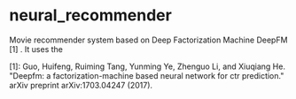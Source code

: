 # neural_recommender
Movie recommender system based on Deep Factorization Machine DeepFM [1] . It uses the 


[1]: Guo, Huifeng, Ruiming Tang, Yunming Ye, Zhenguo Li, and Xiuqiang He. "Deepfm: a factorization-machine based neural network for ctr prediction." arXiv preprint arXiv:1703.04247 (2017).
